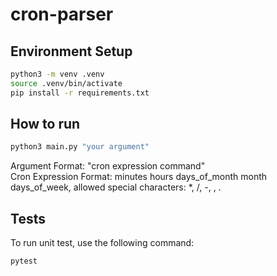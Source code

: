 # cron-parser

## Environment Setup

```bash
python3 -m venv .venv
source .venv/bin/activate
pip install -r requirements.txt
```

## How to run

```bash
python3 main.py "your argument"
```
Argument Format: "cron expression command"  
Cron Expression Format: minutes hours days_of_month month days_of_week, allowed special characters: *, /, -, , .


## Tests

To run unit test, use the following command:

```bash
pytest
```
